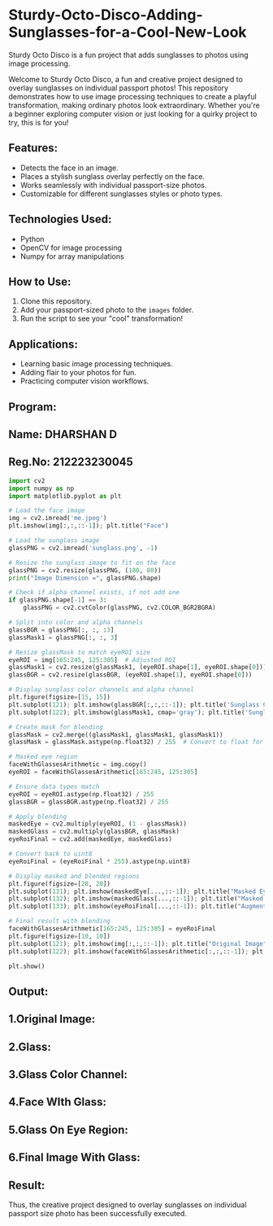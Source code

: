 # Sturdy-Octo-Disco-Adding-Sunglasses-for-a-Cool-New-Look

Sturdy Octo Disco is a fun project that adds sunglasses to photos using image processing.

Welcome to Sturdy Octo Disco, a fun and creative project designed to overlay sunglasses on individual passport photos! This repository demonstrates how to use image processing techniques to create a playful transformation, making ordinary photos look extraordinary. Whether you're a beginner exploring computer vision or just looking for a quirky project to try, this is for you!

## Features:
- Detects the face in an image.
- Places a stylish sunglass overlay perfectly on the face.
- Works seamlessly with individual passport-size photos.
- Customizable for different sunglasses styles or photo types.

## Technologies Used:
- Python
- OpenCV for image processing
- Numpy for array manipulations

## How to Use:
1. Clone this repository.
2. Add your passport-sized photo to the `images` folder.
3. Run the script to see your "cool" transformation!

## Applications:
- Learning basic image processing techniques.
- Adding flair to your photos for fun.
- Practicing computer vision workflows.

## Program:

## Name: DHARSHAN D
## Reg.No: 212223230045

```python
import cv2
import numpy as np
import matplotlib.pyplot as plt

# Load the face image
img = cv2.imread('me.jpeg')
plt.imshow(img[:,:,::-1]); plt.title("Face")

# Load the sunglass image
glassPNG = cv2.imread('sunglass.png', -1)

# Resize the sunglass image to fit on the face
glassPNG = cv2.resize(glassPNG, (180, 80))
print("Image Dimension =", glassPNG.shape)

# Check if alpha channel exists, if not add one
if glassPNG.shape[-1] == 3:
    glassPNG = cv2.cvtColor(glassPNG, cv2.COLOR_BGR2BGRA)

# Split into color and alpha channels
glassBGR = glassPNG[:, :, :3]
glassMask1 = glassPNG[:, :, 3]

# Resize glassMask to match eyeROI size
eyeROI = img[165:245, 125:305]  # Adjusted ROI
glassMask1 = cv2.resize(glassMask1, (eyeROI.shape[1], eyeROI.shape[0]))
glassBGR = cv2.resize(glassBGR, (eyeROI.shape[1], eyeROI.shape[0]))

# Display sunglass color channels and alpha channel
plt.figure(figsize=[15, 15])
plt.subplot(121); plt.imshow(glassBGR[:,:,::-1]); plt.title('Sunglass Color channels')
plt.subplot(122); plt.imshow(glassMask1, cmap='gray'); plt.title('Sunglass Alpha channel')

# Create mask for blending
glassMask = cv2.merge((glassMask1, glassMask1, glassMask1))
glassMask = glassMask.astype(np.float32) / 255  # Convert to float for blending

# Masked eye region
faceWithGlassesArithmetic = img.copy()
eyeROI = faceWithGlassesArithmetic[165:245, 125:305] 

# Ensure data types match
eyeROI = eyeROI.astype(np.float32) / 255
glassBGR = glassBGR.astype(np.float32) / 255

# Apply blending
maskedEye = cv2.multiply(eyeROI, (1 - glassMask))
maskedGlass = cv2.multiply(glassBGR, glassMask)
eyeRoiFinal = cv2.add(maskedEye, maskedGlass)

# Convert back to uint8
eyeRoiFinal = (eyeRoiFinal * 255).astype(np.uint8)

# Display masked and blended regions
plt.figure(figsize=[20, 20])
plt.subplot(131); plt.imshow(maskedEye[...,::-1]); plt.title("Masked Eye Region")
plt.subplot(132); plt.imshow(maskedGlass[...,::-1]); plt.title("Masked Sunglass Region")
plt.subplot(133); plt.imshow(eyeRoiFinal[...,::-1]); plt.title("Augmented Eye and Sunglass")

# Final result with blending
faceWithGlassesArithmetic[165:245, 125:305] = eyeRoiFinal 
plt.figure(figsize=[10, 10])
plt.subplot(121); plt.imshow(img[:,:,::-1]); plt.title("Original Image")
plt.subplot(122); plt.imshow(faceWithGlassesArithmetic[:,:,::-1]); plt.title("With Sunglasses")

plt.show()


```

## Output:

## 1.Original Image:

## 2.Glass:

## 3.Glass Color Channel:

## 4.Face WIth Glass:

## 5.Glass On Eye Region:

## 6.Final Image With Glass:

##  Result:
Thus, the creative project designed to overlay sunglasses on individual passport size photo has been successfully executed.



